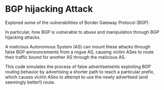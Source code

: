 # BGP hijacking Attack

Explored some of the vulnerabilities of Border Gateway Protocol (BGP). 

In particular, how BGP is vulnerable to abuse and manipulation through BGP hijacking attacks.

A malicious Autonomous System (AS) can mount these attacks through false BGP announcements from a rogue AS, causing victim ASes to route their traffic bound for another AS through the malicious AS. 

This code simulates the process of false advertisements exploiting BGP routing behavior by advertising a shorter path to reach a particular prefix, which causes victim ASes to attempt to use the newly advertised (and seemingly better!) route.
